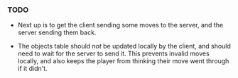 ### TODO
* Next up is to get the client sending some moves to the server, and the server sending them back.

* The objects table should *not* be updated locally by the client, and should need to wait for the server to send it. This prevents invalid moves locally, and also keeps the player from thinking their move went through if it didn't. 
